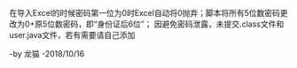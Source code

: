在导入Excel的时候密码第一位为0时Excel自动将0抛弃；脚本将所有5位数密码更改为0+原5位数密码，即“身份证后6位”；
因避免密码泄露，未提交.class文件和user.java文件，若有需要请自己添加

-by 龙猫
-2018/10/16

